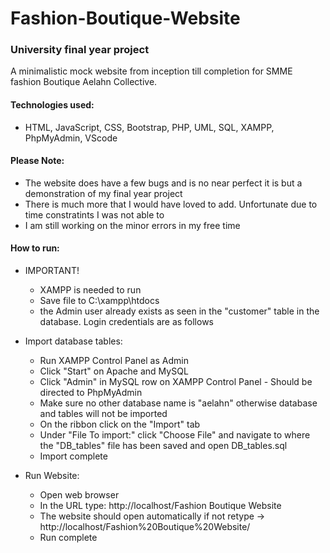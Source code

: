 # Fashion-Boutique-Website
### University final year project
A minimalistic mock website from inception till completion for SMME fashion Boutique Aelahn Collective.

#### Technologies used:
- HTML, JavaScript, CSS, Bootstrap, PHP, UML, SQL, XAMPP, PhpMyAdmin, VScode

#### Please Note: 
* The website does have a few bugs and is no near perfect it is but a demonstration of my final year project
* There is much more that I would have loved to add. Unfortunate due to time constratints I was not able to
* I am still working on the minor errors in my free time

#### How to run:
* IMPORTANT!
  - XAMPP is needed to run
  - Save file to C:\xampp\htdocs
  - the Admin user already exists as seen in the "customer" table in the database. Login credentials are as follows

* Import database tables:
  - Run XAMPP Control Panel as Admin
  - Click "Start" on Apache and MySQL
  - Click "Admin" in MySQL row on XAMPP Control Panel - Should be directed to PhpMyAdmin
  - Make sure no other database name is "aelahn" otherwise database and tables will not be imported
  - On the ribbon click on the "Import" tab 
  - Under "File To import:" click "Choose File" and navigate to where the "DB_tables" file has been saved and open DB_tables.sql
  - Import complete

* Run Website:
  - Open web browser
  - In the URL type: http://localhost/Fashion Boutique Website
  - The website should open automatically if not retype -> http://localhost/Fashion%20Boutique%20Website/
  - Run complete
 
